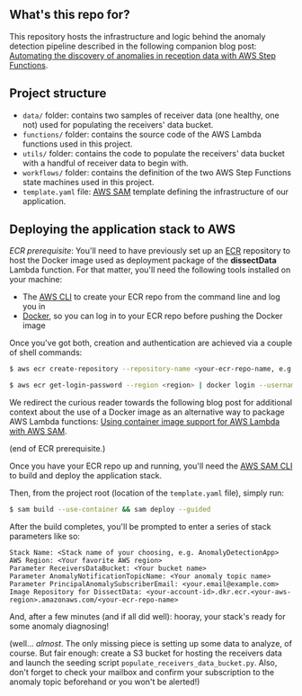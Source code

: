 ## What's this repo for?

This repository hosts the infrastructure and logic behind the anomaly detection pipeline described in the following companion blog post: [Automating the discovery of anomalies in reception data with AWS Step Functions](https://bit.ly/2Rcv6Zw).


## Project structure

- `data/` folder: contains two samples of receiver data (one healthy, one not) used for populating the receivers' data bucket.
- `functions/` folder: contains the source code of the AWS Lambda functions used in this project.
- `utils/` folder: contains the code to populate the receivers' data bucket with a handful of receiver data to begin with.
- `workflows/` folder: contains the definition of the two AWS Step Functions state machines used in this project.
- `template.yaml` file: [AWS SAM](https://docs.aws.amazon.com/serverless-application-model/latest/developerguide/what-is-sam.html) template defining the infrastructure of our application.

## Deploying the application stack to AWS

_ECR prerequisite_: You'll need to have previously set up an [ECR](https://aws.amazon.com/ecr/) repository to host the Docker image used as deployment package of the **dissectData** Lambda function. For that matter, you'll need the following tools installed on your machine:
- The [AWS CLI](https://aws.amazon.com/cli/) to create your ECR repo from the command line and log you in
- [Docker](https://docs.docker.com/get-docker/), so you can log in to your ECR repo before pushing the Docker image

Once you've got both, creation and authentication are achieved via a couple of shell commands:
```bash
$ aws ecr create-repository --repository-name <your-ecr-repo-name, e.g. anomaly-detection-app-repository> --image-tag-mutability IMMUTABLE --image-scanning-configuration scanOnPush=true

$ aws ecr get-login-password --region <region> | docker login --username AWS --password-stdin <account id>.dkr.ecr.<region>.amazonaws.com
```

We redirect the curious reader towards the following blog post for additional context about the use of a Docker image as an alternative way to package AWS Lambda functions: [Using container image support for AWS Lambda with AWS SAM](https://aws.amazon.com/blogs/compute/using-container-image-support-for-aws-lambda-with-aws-sam/).

(end of ECR prerequisite.)

Once you have your ECR repo up and running, you'll need the [AWS SAM CLI](https://docs.aws.amazon.com/serverless-application-model/latest/developerguide/serverless-sam-cli-install.html) to build and deploy the application stack.

Then, from the project root (location of the `template.yaml` file), simply run: 
```bash
$ sam build --use-container && sam deploy --guided
```

After the build completes, you'll be prompted to enter a series of stack parameters like so:
```
Stack Name: <Stack name of your choosing, e.g. AnomalyDetectionApp>
AWS Region: <Your favorite AWS region>
Parameter ReceiversDataBucket: <Your bucket name> 
Parameter AnomalyNotificationTopicName: <Your anomaly topic name> 
Parameter PrincipalAnomalySubscriberEmail: <your.email@example.com> 
Image Repository for DissectData: <your-account-id>.dkr.ecr.<your-aws-region>.amazonaws.com/<your-ecr-repo-name>
```

And, after a few minutes (and if all did well): hooray, your stack's ready for some anomaly diagnosing!

(well... *almost*. The only missing piece is setting up some data to analyze, of course. But fair enough: create a S3 bucket for hosting the receivers data and launch the seeding script `populate_receivers_data_bucket.py`. Also, don't forget to check your mailbox and confirm your subscription to the anomaly topic beforehand or you won't be alerted!)
